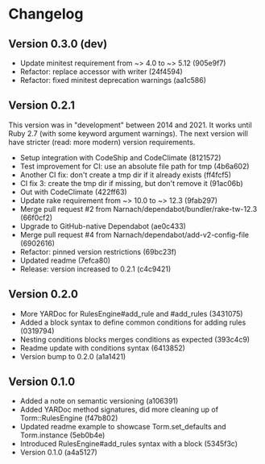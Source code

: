 # Changelog

## Version 0.3.0 (dev)

- Update minitest requirement from ~> 4.0 to ~> 5.12 (905e9f7)
- Refactor: replace accessor with writer (24f4594)
- Refactor: fixed minitest deprecation warnings (aa1c586)

## Version 0.2.1

This version was in "development" between 2014 and 2021.
It works until Ruby 2.7 (with some keyword argument warnings).
The next version will have stricter (read: more modern) version requirements.

- Setup integration with CodeShip and CodeClimate (8121572)
- Test improvement for CI: use an absolute file path for tmp (4b6a602)
- Another CI fix: don't create a tmp dir if it already exists (ff4fcf5)
- CI fix 3: create the tmp dir if missing, but don't remove it (91ac06b)
- Out with CodeClimate (422ff63)
- Update rake requirement from ~> 10.0 to ~> 12.3 (9fab297)
- Merge pull request #2 from Narnach/dependabot/bundler/rake-tw-12.3 (66f0cf2)
- Upgrade to GitHub-native Dependabot (ae0c433)
- Merge pull request #4 from Narnach/dependabot/add-v2-config-file (6902616)
- Refactor: pinned version restrictions (69bc23f)
- Updated readme (7efca80)
- Release: version increased to 0.2.1 (c4c9421)

## Version 0.2.0

- More YARDoc for RulesEngine#add_rule and #add_rules (3431075)
- Added a block syntax to define common conditions for adding rules (0319794)
- Nesting conditions blocks merges conditions as expected (393c4c9)
- Readme update with conditions syntax (6413852)
- Version bump to 0.2.0 (a1a1421)

## Version 0.1.0

- Added a note on semantic versioning (a106391)
- Added YARDoc method signatures, did more cleaning up of Torm::RulesEngine (f47b802)
- Updated readme example to showcase Torm.set_defaults and Torm.instance (5eb0b4e)
- Introduced RulesEngine#add_rules syntax with a block (5345f3c)
- Version 0.1.0 (a4a5127)
